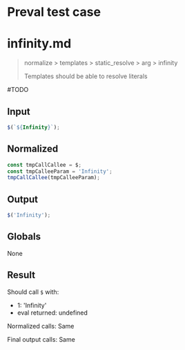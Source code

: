 # Preval test case

# infinity.md

> normalize > templates > static_resolve > arg > infinity
>
> Templates should be able to resolve literals

#TODO

## Input

`````js filename=intro
$(`${Infinity}`);
`````

## Normalized

`````js filename=intro
const tmpCallCallee = $;
const tmpCalleeParam = 'Infinity';
tmpCallCallee(tmpCalleeParam);
`````

## Output

`````js filename=intro
$('Infinity');
`````

## Globals

None

## Result

Should call `$` with:
 - 1: 'Infinity'
 - eval returned: undefined

Normalized calls: Same

Final output calls: Same
